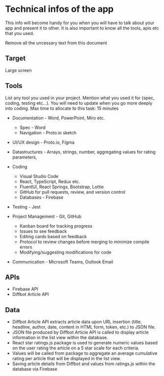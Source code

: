 # Technical infos of the app

This info will become handy for you when you will have to talk about your app and present it to other. It is also important to know all the tools, apis etc that you used.

Remove all the uncessary text from this document

## Target
Large screen 

## Tools

List any tool you used in your project. Mention what you used it for (spec, coding, testing etc...). You will need to update when you go more deeply into coding.
Max time to allocate to this task: 15 minutes

* Documentation - Word, PowerPoint, Miro etc. 
  * Spec - Word
  * Navigation - Proto.io sketch 
  
* UI/UX design - Proto.io, Figma  

* Datastructures - Arrays, strings, number, aggregating values for rating parameters, 

* Coding

  * Visual Studio Code 
  * React, TypeScript, Redux etc. 
  * FluentUI, React Springs, Bootstrap, Lottie
  * GitHub for pull requests, review, and version control
  * Databases - Firebase
  
* Testing - Jest 

* Project Management - Git, GitHub

  * Kanban board for tracking progress 
  * Issues to see feedback 
  * Editing cards based on feedback 
  * Protocol to review changes before merging to minimize compile errors 
  * Modifying/suggesting modifications for code 
  
* Communication - Microsoft Teams, Outlook Email

## APIs
* Firebase API
* Diffbot Article API 

## Data
* Diffbot Article API extracts article data upon URL insertion (title, headline, author, date, content in HTML form, token, etc.) to JSON file. 
* JSON file produced by Diffbot Article API is called to display article information in the list view within the database. 
* React star ratings.js package is used to generate numeric values based on the user rating the article on a 5 star scale for each criteria. 
* Values will be called from package to aggregate an average cumulative rating per article that will be displayed in the list view. 
* Saving article details from Diffbot and values from ratings.js within the database via Firebase 

